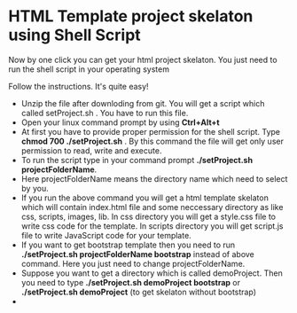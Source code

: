<h1>HTML Template project skelaton using Shell Script</h1>
<P>Now by one click you can get your html project skelaton. You just need to run the shell script in your operating system</p>
<p>Follow the instructions. It's quite easy!</p>
<div>
<ul>
<li>Unzip the file after downloding from git. You will get a script which called setProject.sh . You have to run this file.</li>
  <li>Open your linux command prompt by using <b>Ctrl+Alt+t</b></li>
<li>At first you have to provide proper permission for the shell script. Type <b>chmod 700 ./setProject.sh</b> . By this command the file will get only user permission to read, write and execute.</li>
<li>To run the script type in your command prompt <b>./setProject.sh projectFolderName</b>.</li>
<li>Here projectFolderName means the directory name which need to select by you.</li>
<li>If you run the above command you will get a html template skelaton which will contain index.html file and some neccessary
directory as like css, scripts, images, lib. In css directory you will get a style.css file to write css code for the template.
In scripts directory you will get script.js file to write JavaScript code for your template.</li>
<li>If you want to get bootstrap template then you need to run <b>./setProject.sh projectFolderName bootstrap</b> instead of above 
command. Here you just need to change projectFolderName. </li>
<li>Suppose you want to get a directory which is called demoProject. Then you need to type <b>./setProject.sh demoProject bootstrap</b> 
or <b>./setProject.sh demoProject</b> (to get skelaton without bootstrap)</li>
<li></li>
</ul>
</div>
